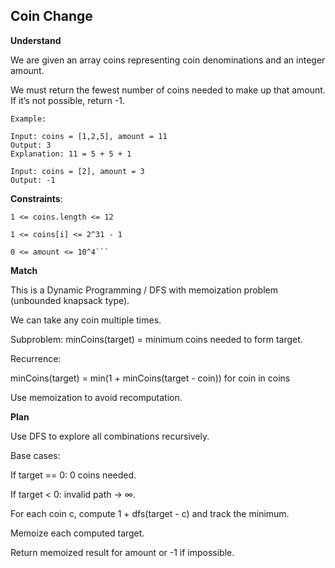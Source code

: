 ## Coin Change

**Understand**

We are given an array coins representing coin denominations and an integer amount.

We must return the fewest number of coins needed to make up that amount.
If it’s not possible, return -1.

```
Example:

Input: coins = [1,2,5], amount = 11
Output: 3
Explanation: 11 = 5 + 5 + 1

Input: coins = [2], amount = 3
Output: -1
```

**Constraints**:

````
1 <= coins.length <= 12

1 <= coins[i] <= 2^31 - 1

0 <= amount <= 10^4```
````

**Match**

This is a Dynamic Programming / DFS with memoization problem (unbounded knapsack type).

We can take any coin multiple times.

Subproblem: minCoins(target) = minimum coins needed to form target.

Recurrence:

minCoins(target) = min(1 + minCoins(target - coin)) for coin in coins

Use memoization to avoid recomputation.

**Plan**

Use DFS to explore all combinations recursively.

Base cases:

If target == 0: 0 coins needed.

If target < 0: invalid path → ∞.

For each coin c, compute 1 + dfs(target - c) and track the minimum.

Memoize each computed target.

Return memoized result for amount or -1 if impossible.

